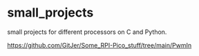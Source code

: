 # small_projects
small projects for different processors on C and Python.

https://github.com/GitJer/Some_RPI-Pico_stuff/tree/main/PwmIn
